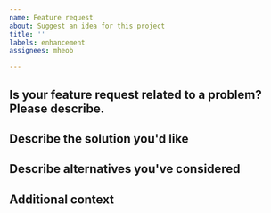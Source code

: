 ```yaml
---
name: Feature request
about: Suggest an idea for this project
title: ''
labels: enhancement
assignees: mheob

---
```


## Is your feature request related to a problem? Please describe.

## Describe the solution you'd like

## Describe alternatives you've considered

## Additional context
